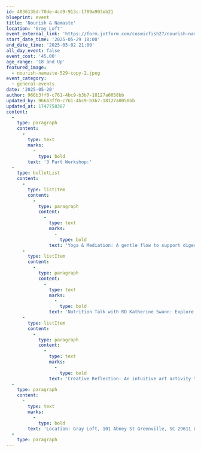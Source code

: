 ```yaml
---
id: 4036136d-70de-4cd9-913c-1789a903eb21
blueprint: event
title: 'Nourish & Namaste'
location: 'Gray Loft'
event_external_link: 'https://form.jotform.com/cosmicfish27/nourish-namaste-workshop'
start_date_time: '2025-05-29 18:00'
end_date_time: '2025-05-02 21:00'
all_day_event: false
event_cost: '45.00'
age_range: '18 and Up'
featured_image:
  - nourish-namaste-529-copy-2.jpeg
event_category:
  - general-events
date: '2025-05-20'
author: 966b3ff0-c761-4bc9-b3b7-18127a0058bb
updated_by: 966b3ff0-c761-4bc9-b3b7-18127a0058bb
updated_at: 1747758387
content:
  -
    type: paragraph
    content:
      -
        type: text
        marks:
          -
            type: bold
        text: '3 Part Workshop:'
  -
    type: bulletList
    content:
      -
        type: listItem
        content:
          -
            type: paragraph
            content:
              -
                type: text
                marks:
                  -
                    type: bold
                text: 'Yoga & Mediation: A gentle flow to support digestionan and metabolism, guiding you toward kind, intentional nourishment.'
      -
        type: listItem
        content:
          -
            type: paragraph
            content:
              -
                type: text
                marks:
                  -
                    type: bold
                text: 'Nutrition Talk with RD Katherine Swann: Explore the gut-brain connection and discover why “Food is Mood”. Enjoy an herbal drink and brain boosting snack. Nourish Namaste workbook included.'
      -
        type: listItem
        content:
          -
            type: paragraph
            content:
              -
                type: text
                marks:
                  -
                    type: bold
                text: 'Creative Reflection: An intuitive art activity to help you visually map your personal journey with nourishment. Materials included-no art skills needed!'
  -
    type: paragraph
    content:
      -
        type: text
        marks:
          -
            type: bold
        text: 'Location: Gray Loft, 101 Abney St Greenville, SC 29611 United States'
  -
    type: paragraph
---
```

